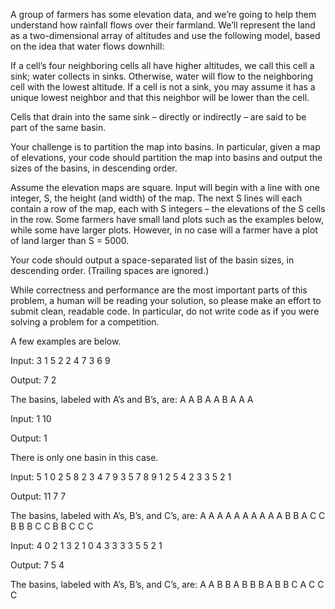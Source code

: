 A group of farmers has some elevation data, and we’re going to help them understand how rainfall flows over their farmland. 
We’ll represent the land as a two-dimensional array of altitudes and use the following model, based on the idea that water flows downhill: 

If a cell’s four neighboring cells all have higher altitudes, we call this cell a sink; water collects in sinks. 
Otherwise, water will flow to the neighboring cell with the lowest altitude. If a cell is not a sink, you may assume it has a unique lowest neighbor and that this neighbor will be lower than the cell. 

Cells that drain into the same sink – directly or indirectly – are said to be part of the same basin. 

Your challenge is to partition the map into basins. In particular, given a map of elevations, your code should partition the map into basins and output the sizes of the basins, in descending order. 

Assume the elevation maps are square. Input will begin with a line with one integer, S, the height (and width) of the map. The next S lines will each contain a row of the map, each with S integers – the elevations of the S cells in the row. Some farmers have small land plots such as the examples below, while some have larger plots. However, in no case will a farmer have a plot of land larger than S = 5000. 

Your code should output a space-separated list of the basin sizes, in descending order. (Trailing spaces are ignored.) 

While correctness and performance are the most important parts of this problem, a human will be reading your solution, so please make an effort to submit clean, readable code. In particular, do not write code as if you were solving a problem for a competition. 

A few examples are below. 

Input: 
3 
1 5 2 
2 4 7 
3 6 9 


Output: 
7 2 





The basins, labeled with A’s and B’s, are: 
A A B 
A A B 
A A A 




Input: 
1 
10 

Output: 
1 


There is only one basin in this case. 




Input: 
5 
1 0 2 5 8 
2 3 4 7 9 
3 5 7 8 9 
1 2 5 4 2 
3 3 5 2 1 

Output: 
11 7 7 






The basins, labeled with A’s, B’s, and C’s, are: 
A A A A A 
A A A A A 
B B A C C 
B B B C C 
B B C C C 



Input: 
4 
0 2 1 3 
2 1 0 4 
3 3 3 3 
5 5 2 1 

Output: 
7 5 4 





The basins, labeled with A’s, B’s, and C’s, are: 
A A B B 
A B B B 
A B B C 
A C C C

